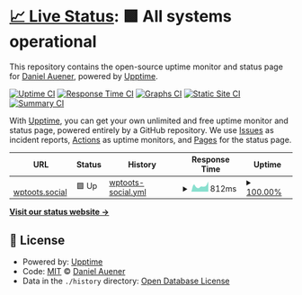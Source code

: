 # [📈 Live Status](https://status.wptoots.social): <!--live status--> **🟩 All systems operational**

This repository contains the open-source uptime monitor and status page for [Daniel Auener](http://www.danielauener.com), powered by [Upptime](https://github.com/upptime/upptime).

[![Uptime CI](https://github.com/danielauener/status.wptoots.social/workflows/Uptime%20CI/badge.svg)](https://github.com/danielauener/status.wptoots.social/actions?query=workflow%3A%22Uptime+CI%22)
[![Response Time CI](https://github.com/danielauener/status.wptoots.social/workflows/Response%20Time%20CI/badge.svg)](https://github.com/danielauener/status.wptoots.social/actions?query=workflow%3A%22Response+Time+CI%22)
[![Graphs CI](https://github.com/danielauener/status.wptoots.social/workflows/Graphs%20CI/badge.svg)](https://github.com/danielauener/status.wptoots.social/actions?query=workflow%3A%22Graphs+CI%22)
[![Static Site CI](https://github.com/danielauener/status.wptoots.social/workflows/Static%20Site%20CI/badge.svg)](https://github.com/danielauener/status.wptoots.social/actions?query=workflow%3A%22Static+Site+CI%22)
[![Summary CI](https://github.com/danielauener/status.wptoots.social/workflows/Summary%20CI/badge.svg)](https://github.com/danielauener/status.wptoots.social/actions?query=workflow%3A%22Summary+CI%22)

With [Upptime](https://upptime.js.org), you can get your own unlimited and free uptime monitor and status page, powered entirely by a GitHub repository. We use [Issues](https://github.com/danielauener/status.wptoots.social/issues) as incident reports, [Actions](https://github.com/danielauener/status.wptoots.social/actions) as uptime monitors, and [Pages](https://status.wptoots.social) for the status page.

<!--start: status pages-->
<!-- This summary is generated by Upptime (https://github.com/upptime/upptime) -->
<!-- Do not edit this manually, your changes will be overwritten -->
<!-- prettier-ignore -->
| URL | Status | History | Response Time | Uptime |
| --- | ------ | ------- | ------------- | ------ |
| <img alt="" src="https://icons.duckduckgo.com/ip3/wptoots.social.ico" height="13"> [wptoots.social](https://wptoots.social) | 🟩 Up | [wptoots-social.yml](https://github.com/danielauener/status.wptoots.social/commits/HEAD/history/wptoots-social.yml) | <details><summary><img alt="Response time graph" src="./graphs/wptoots-social/response-time-week.png" height="20"> 812ms</summary><br><a href="https://status.wptoots.social/history/wptoots-social"><img alt="Response time 949" src="https://img.shields.io/endpoint?url=https%3A%2F%2Fraw.githubusercontent.com%2Fdanielauener%2Fstatus.wptoots.social%2FHEAD%2Fapi%2Fwptoots-social%2Fresponse-time.json"></a><br><a href="https://status.wptoots.social/history/wptoots-social"><img alt="24-hour response time 1403" src="https://img.shields.io/endpoint?url=https%3A%2F%2Fraw.githubusercontent.com%2Fdanielauener%2Fstatus.wptoots.social%2FHEAD%2Fapi%2Fwptoots-social%2Fresponse-time-day.json"></a><br><a href="https://status.wptoots.social/history/wptoots-social"><img alt="7-day response time 812" src="https://img.shields.io/endpoint?url=https%3A%2F%2Fraw.githubusercontent.com%2Fdanielauener%2Fstatus.wptoots.social%2FHEAD%2Fapi%2Fwptoots-social%2Fresponse-time-week.json"></a><br><a href="https://status.wptoots.social/history/wptoots-social"><img alt="30-day response time 704" src="https://img.shields.io/endpoint?url=https%3A%2F%2Fraw.githubusercontent.com%2Fdanielauener%2Fstatus.wptoots.social%2FHEAD%2Fapi%2Fwptoots-social%2Fresponse-time-month.json"></a><br><a href="https://status.wptoots.social/history/wptoots-social"><img alt="1-year response time 818" src="https://img.shields.io/endpoint?url=https%3A%2F%2Fraw.githubusercontent.com%2Fdanielauener%2Fstatus.wptoots.social%2FHEAD%2Fapi%2Fwptoots-social%2Fresponse-time-year.json"></a></details> | <details><summary><a href="https://status.wptoots.social/history/wptoots-social">100.00%</a></summary><a href="https://status.wptoots.social/history/wptoots-social"><img alt="All-time uptime 99.96%" src="https://img.shields.io/endpoint?url=https%3A%2F%2Fraw.githubusercontent.com%2Fdanielauener%2Fstatus.wptoots.social%2FHEAD%2Fapi%2Fwptoots-social%2Fuptime.json"></a><br><a href="https://status.wptoots.social/history/wptoots-social"><img alt="24-hour uptime 100.00%" src="https://img.shields.io/endpoint?url=https%3A%2F%2Fraw.githubusercontent.com%2Fdanielauener%2Fstatus.wptoots.social%2FHEAD%2Fapi%2Fwptoots-social%2Fuptime-day.json"></a><br><a href="https://status.wptoots.social/history/wptoots-social"><img alt="7-day uptime 100.00%" src="https://img.shields.io/endpoint?url=https%3A%2F%2Fraw.githubusercontent.com%2Fdanielauener%2Fstatus.wptoots.social%2FHEAD%2Fapi%2Fwptoots-social%2Fuptime-week.json"></a><br><a href="https://status.wptoots.social/history/wptoots-social"><img alt="30-day uptime 100.00%" src="https://img.shields.io/endpoint?url=https%3A%2F%2Fraw.githubusercontent.com%2Fdanielauener%2Fstatus.wptoots.social%2FHEAD%2Fapi%2Fwptoots-social%2Fuptime-month.json"></a><br><a href="https://status.wptoots.social/history/wptoots-social"><img alt="1-year uptime 99.98%" src="https://img.shields.io/endpoint?url=https%3A%2F%2Fraw.githubusercontent.com%2Fdanielauener%2Fstatus.wptoots.social%2FHEAD%2Fapi%2Fwptoots-social%2Fuptime-year.json"></a></details>

<!--end: status pages-->

[**Visit our status website →**](https://status.wptoots.social)

## 📄 License

- Powered by: [Upptime](https://github.com/upptime/upptime)
- Code: [MIT](./LICENSE) © [Daniel Auener](http://www.danielauener.com)
- Data in the `./history` directory: [Open Database License](https://opendatacommons.org/licenses/odbl/1-0/)
